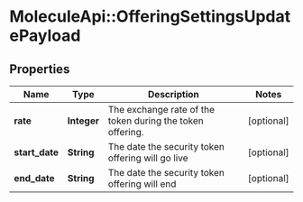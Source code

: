 # MoleculeApi::OfferingSettingsUpdatePayload

## Properties
Name | Type | Description | Notes
------------ | ------------- | ------------- | -------------
**rate** | **Integer** | The exchange rate of the token during the token offering. | [optional] 
**start_date** | **String** | The date the security token offering will go live | [optional] 
**end_date** | **String** | The date the security token offering will end | [optional] 


